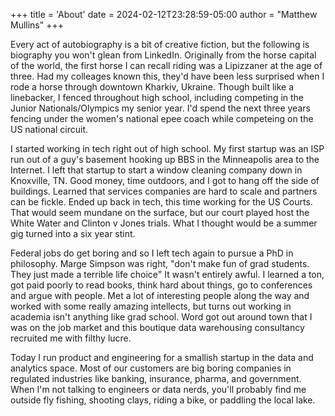 +++
title = 'About'
date = 2024-02-12T23:28:59-05:00
author = "Matthew Mullins"
+++


Every act of autobiography is a bit of creative fiction, but the following is biography you won't glean from LinkedIn. Originally from the horse capital of the world, the first horse I can recall riding was a Lipizzaner at the age of three. Had my colleages known this, they'd have been less surprised when I rode a horse through downtown Kharkiv, Ukraine. Though built like a linebacker, I fenced throughout high school, including competing in the Junior Nationals/Olympics my senior year. I'd spend the next three years fencing under the women's national epee coach while competeing on the US national circuit. 

I started working in tech right out of high school. My first startup was an ISP run out of a guy's basement hooking up BBS in the Minneapolis area to the Internet. I left that startup to start a window cleaning company down in Knoxville, TN. Good money, time outdoors, and I got to hang off the side of buildings. Learned that services companies are hard to scale and partners can be fickle. Ended up back in tech, this time working for the US Courts. That would seem mundane on the surface, but our court played host the White Water and Clinton v Jones trials. What I thought would be a summer gig turned into a six year stint. 

Federal jobs do get boring and so I left tech again to pursue a PhD in philosophy. Marge Simpson was right, "don't make fun of grad students. They just made a terrible life choice" It wasn't entirely awful. I learned a ton, got paid poorly to read books, think hard about things, go to conferences and argue with people. Met a lot of interesting people along the way and worked with some really amazing intellects, but turns out working in academia isn't anything like grad school. Word got out around town that I was on the job market and this boutique data warehousing consultancy recruited me with filthy lucre. 

Today I run product and engineering for a smallish startup in the data and analytics space. Most of our customers are big boring companies in regulated industries like banking, insurance, pharma, and government. When I'm not talking to engineers or data nerds, you'll probably find me outside fly fishing, shooting clays, riding a bike, or paddling the local lake. 
